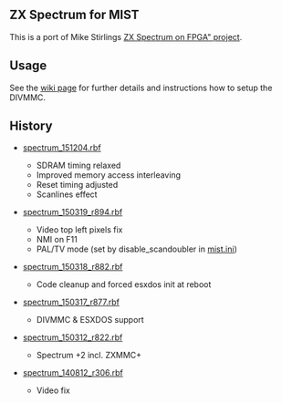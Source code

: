 ZX Spectrum for MIST
--------------------

This is a port of Mike Stirlings [ZX Spectrum on FPGA" project](http://www.mike-stirling.com/retro-fpga/zx-spectrum-on-an-fpga/).

Usage
-----

See the [wiki page](https://github.com/mist-devel/mist-board/wiki/CoreDocSpectrum) for further details and instructions how to setup the DIVMMC.

History
-------

* [spectrum_151204.rbf](https://github.com/mist-devel/mist-binaries/raw/master/cores/spectrum/old/spectrum_151204.rbf)
  - SDRAM timing relaxed
  - Improved memory access interleaving
  - Reset timing adjusted
  - Scanlines effect

* [spectrum_150319_r894.rbf](https://github.com/mist-devel/mist-binaries/raw/master/cores/spectrum/old/spectrum_150319_r894.rbf)
  - Video top left pixels fix
  - NMI on F11
  - PAL/TV mode (set by disable_scandoubler in [mist.ini](https://github.com/mist-devel/mist-board/wiki/DocIni))

* [spectrum_150318_r882.rbf](https://github.com/mist-devel/mist-binaries/raw/master/cores/spectrum/old/spectrum_150318_r882.rbf)
  - Code cleanup and forced esxdos init at reboot

* [spectrum_150317_r877.rbf](https://github.com/mist-devel/mist-binaries/raw/master/cores/spectrum/old/spectrum_150317_r877.rbf)
  - DIVMMC & ESXDOS support

* [spectrum_150312_r822.rbf](https://github.com/mist-devel/mist-binaries/raw/master/cores/spectrum/old/spectrum_150312_r822.rbf)
  - Spectrum +2 incl. ZXMMC+

* [spectrum_140812_r306.rbf](https://github.com/mist-devel/mist-binaries/raw/master/cores/spectrum/old/spectrum_140812_r306.rbf)
  - Video fix
